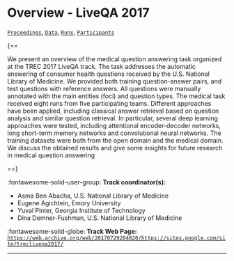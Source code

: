 # Overview - LiveQA 2017

[`Proceedings`](./proceedings.md), [`Data`](./data.md), [`Runs`](./runs.md), [`Participants`](./participants.md)

{==

We present an overview of the medical question answering task organized at the TREC 2017 LiveQA track. The task addresses the automatic answering of consumer health questions received by the U.S. National Library of Medicine. We provided both training question-answer pairs, and test questions with reference answers. All questions were manually annotated with the main entities (foci) and question types. The medical task received eight runs from five participating teams. Different approaches have been applied, including classical answer retrieval based on question analysis and similar question retrieval. In particular, several deep learning approaches were tested, including attentional encoder-decoder networks, long short-term memory networks and convolutional neural networks. The training datasets were both from the open domain and the medical domain. We discuss the obtained results and give some insights for future research in medical question answering

==}

:fontawesome-solid-user-group: **Track coordinator(s):**

- Asma Ben Abacha, U.S. National Library of Medicine 
- Eugene Agichtein, Emory University 
- Yuval Pinter, Georgia Institute of Technology 
- Dina Demner-Fushman, U.S. National Library of Medicine 

:fontawesome-solid-globe: **Track Web Page:** [`https://web.archive.org/web/20170729204820/https://sites.google.com/site/trecliveqa2017/`](https://web.archive.org/web/20170729204820/https://sites.google.com/site/trecliveqa2017/) 

---

